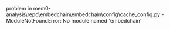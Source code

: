 problem in mem0-analysis\repo\embedchain\embedchain\config\cache_config.py - ModuleNotFoundError: No module named 'embedchain'
